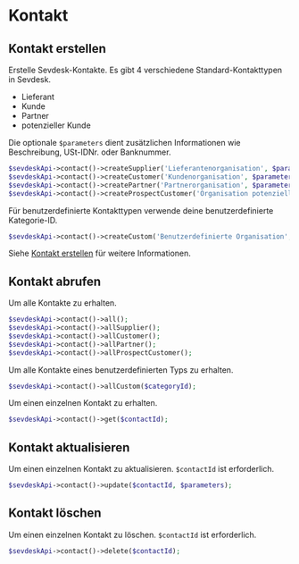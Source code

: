 # Kontakt

## Kontakt erstellen

Erstelle Sevdesk-Kontakte. Es gibt 4 verschiedene Standard-Kontakttypen in Sevdesk.

- Lieferant
- Kunde
- Partner
- potenzieller Kunde

Die optionale `$parameters` dient zusätzlichen Informationen wie Beschreibung, USt-IDNr. oder Banknummer.

```php
$sevdeskApi->contact()->createSupplier('Lieferantenorganisation', $parameters);
$sevdeskApi->contact()->createCustomer('Kundenorganisation', $parameters);
$sevdeskApi->contact()->createPartner('Partnerorganisation', $parameters);
$sevdeskApi->contact()->createProspectCustomer('Organisation potenzieller Kunde', $parameters);
```

Für benutzerdefinierte Kontakttypen verwende deine benutzerdefinierte Kategorie-ID.

```php
$sevdeskApi->contact()->createCustom('Benutzerdefinierte Organisation', $categoryId, $parameters);
```

Siehe [Kontakt erstellen](https://my.sevdesk.de/api/ContactAPI/doc.html#operation/createContact) für weitere Informationen.

## Kontakt abrufen

Um alle Kontakte zu erhalten.

```php
$sevdeskApi->contact()->all();
$sevdeskApi->contact()->allSupplier();
$sevdeskApi->contact()->allCustomer();
$sevdeskApi->contact()->allPartner();
$sevdeskApi->contact()->allProspectCustomer();
```

Um alle Kontakte eines benutzerdefinierten Typs zu erhalten.

```php
$sevdeskApi->contact()->allCustom($categoryId);
```

Um einen einzelnen Kontakt zu erhalten.

```php
$sevdeskApi->contact()->get($contactId);
```

## Kontakt aktualisieren

Um einen einzelnen Kontakt zu aktualisieren. `$contactId` ist erforderlich.

```php
$sevdeskApi->contact()->update($contactId, $parameters);
```

## Kontakt löschen

Um einen einzelnen Kontakt zu löschen. `$contactId` ist erforderlich.

```php
$sevdeskApi->contact()->delete($contactId);
```

